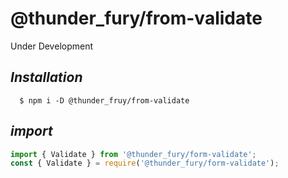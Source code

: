 # @thunder_fury/from-validate

Under Development

## _Installation_
```
  $ npm i -D @thunder_fruy/from-validate
```
## _import_
```ts
import { Validate } from '@thunder_fury/form-validate';
const { Validate } = require('@thunder_fury/form-validate');
```